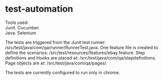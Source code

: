# test-automation

Tools used:  
Junit. 
Cucumber  
Java. 
Selenium  
  
The tests are triggered from the Junit test runner: /src/test/java/com/qa/runner/RunnerTest.java. 
One feature file is created to define the scenarios: /src/test/resources/features/ebay.feature. 
Step definitions and Hooks are placed at: /src/test/java/com/qa/stepdefinitions. 
Page objects are at: /src/test/java/com/qa/pages/. 
  
The tests are currently configured to run only in chrome.
